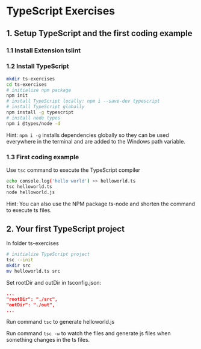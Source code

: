 # TypeScript Exercises

## 1. Setup TypeScript and the first coding example

### 1.1 Install Extension tslint

### 1.2 Install TypeScript

```bash
mkdir ts-exercises
cd ts-exercises
# initialize npm package
npm init
# install TypeScript locally: npm i --save-dev typescript
# install TypeScript globally
npm install -g typescript
# install node types
npm i @types/node -d
```

Hint: `npm i -g` installs dependencies globally so they can be used everywhere in the terminal and are added to the Windows path variable.

### 1.3 First coding example

Use `tsc` command to execute the TypeScript compiler

```bash
echo console.log('hello world') >> helloworld.ts
tsc helloworld.ts
node helloworld.js
```

Hint: You can also use the NPM package ts-node and shorten the command to execute ts files.

## 2. Your first TypeScript project

In folder ts-exercises

```bash
# initialize TypeScript project
tsc --init
mkdir src
mv helloworld.ts src
```

Set rootDir and outDir in tsconfig.json:

```json
...
"rootDir": "./src",
"outDir": "./out",
...

```

Run command `tsc` to generate helloworld.js

Run command `tsc -w` to watch the files and generate js files when something changes in the ts files.